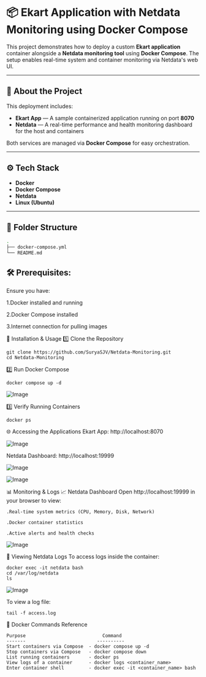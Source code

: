 # 📦 Ekart Application with Netdata Monitoring using Docker Compose

This project demonstrates how to deploy a custom **Ekart application** container alongside a **Netdata monitoring tool** using **Docker Compose**. The setup enables real-time system and container monitoring via Netdata's web UI.

---


## 📖 About the Project

This deployment includes:
- **Ekart App** — A sample containerized application running on port **8070**
- **Netdata** — A real-time performance and health monitoring dashboard for the host and containers

Both services are managed via **Docker Compose** for easy orchestration.

---

## ⚙️ Tech Stack

- **Docker**
- **Docker Compose**
- **Netdata**
- **Linux (Ubuntu)**

---

## 📁 Folder Structure

```bash
.
├── docker-compose.yml
└── README.md
```

🛠️ Prerequisites:
-------------------
Ensure you have:

1.Docker installed and running

2.Docker Compose installed

3.Internet connection for pulling images


🚀 Installation & Usage
1️⃣ Clone the Repository
```
git clone https://github.com/SuryaSJV/Netdata-Monitoring.git
cd Netdata-Monitoring
```

2️⃣ Run Docker Compose
```
docker compose up -d
```
![Image](https://github.com/user-attachments/assets/7a27cefb-fb05-4b09-9da8-be9d52647ccb)


3️⃣ Verify Running Containers
```
docker ps
```


🌐 Accessing the Applications
Ekart App:
http://localhost:8070

![Image](https://github.com/user-attachments/assets/baa5c6cd-4caf-48f9-9ff3-953373b064e2)

Netdata Dashboard:
http://localhost:19999

![Image](https://github.com/user-attachments/assets/0eead099-e64b-46b4-a40e-65930335a3d4)

![Image](https://github.com/user-attachments/assets/ed0b7f34-2d30-4e01-99d4-a67e85722605)



📊 Monitoring & Logs
📈 Netdata Dashboard
Open http://localhost:19999 in your browser to view:
```
.Real-time system metrics (CPU, Memory, Disk, Network)

.Docker container statistics

.Active alerts and health checks
```
![Image](https://github.com/user-attachments/assets/362625d7-695c-48e6-853e-23929cb457be)

📂 Viewing Netdata Logs
To access logs inside the container:
```
docker exec -it netdata bash
cd /var/log/netdata
ls
```
![Image](https://github.com/user-attachments/assets/60bb8f47-a441-463a-bc4d-5a16e6cf6a67)

To view a log file:
```
tail -f access.log
```

📌 Docker Commands Reference
```
Purpose	                           Command
-------                          ----------
Start containers via Compose  -	docker compose up -d
Stop containers via Compose   -	docker compose down
List running containers       -	docker ps
View logs of a container      -	docker logs <container_name>
Enter container shell	      - docker exec -it <container_name> bash
```
